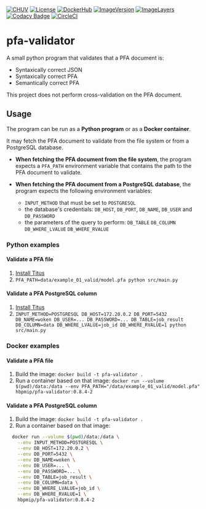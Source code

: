 [![CHUV](https://img.shields.io/badge/CHUV-LREN-AF4C64.svg)](https://www.unil.ch/lren/en/home.html) [![License](https://img.shields.io/badge/license-Apache--2.0-blue.svg)](https://github.com/LREN-CHUV/pfa-validator/blob/master/LICENSE) [![DockerHub](https://img.shields.io/badge/docker-hbpmip%2Fpfa--validator-008bb8.svg)](https://hub.docker.com/r/hbpmip/pfa-validator/) [![ImageVersion](https://images.microbadger.com/badges/version/hbpmip/pfa-validator.svg)](https://hub.docker.com/r/hbpmip/pfa-validator/tags "hbpmip/pfa-validator image tags") [![ImageLayers](https://images.microbadger.com/badges/image/hbpmip/pfa-validator.svg)](https://microbadger.com/#/images/hbpmip/pfa-validator "hbpmip/pfa-validator on microbadger") [![Codacy Badge](https://api.codacy.com/project/badge/Grade/96b3483a2345429fb9fc4918fa7d205b)](https://www.codacy.com/app/hbp-mip/pfa-validator?utm_source=github.com&amp;utm_medium=referral&amp;utm_content=HBPMedical/pfa-validator&amp;utm_campaign=Badge_Grade) [![CircleCI](https://circleci.com/gh/HBPMedical/pfa-validator.svg?style=svg)](https://circleci.com/gh/HBPMedical/pfa-validator)

# pfa-validator

A small python program that validates that a PFA document is:
- Syntaxically correct JSON
- Syntaxically correct PFA
- Semantically correct PFA

This project does not perform cross-validation on the PFA document.

## Usage
The program can be run as a **Python program** or as a **Docker container**.

It may fetch the PFA document to validate from the file system or from a PostgreSQL database.

- **When fetching the PFA document from the file system**, the program expects a `PFA_PATH` environment
variable that contains the path to the PFA document to validate.

- **When fetching the PFA document from a PostgreSQL database**, the program expects the following environment variables:
  * `INPUT_METHOD` that must be set to `POSTGRESQL`
  * the database's credentials: `DB_HOST`, `DB_PORT`, `DB_NAME`, `DB_USER` and `DB_PASSWORD`
  * the parameters of the query to perform: `DB_TABLE` `DB_COLUMN` `DB_WHERE_LVALUE` `DB_WHERE_RVALUE`

### Python examples

#### Validate a PFA file
1. [Install Titus](https://github.com/opendatagroup/hadrian/wiki/Installation#case-4-you-want-to-install-titus-in-python)
2. `PFA_PATH=data/example_01_valid/model.pfa python src/main.py`

#### Validate a PFA PostgreSQL column
1. [Install Titus](https://github.com/opendatagroup/hadrian/wiki/Installation#case-4-you-want-to-install-titus-in-python)
2. `INPUT_METHOD=POSTGRESQL DB_HOST=172.20.0.2 DB_PORT=5432 DB_NAME=woken DB_USER=... DB_PASSWORD=... DB_TABLE=job_result DB_COLUMN=data DB_WHERE_LVALUE=job_id DB_WHERE_RVALUE=1 python src/main.py`

### Docker examples

#### Validate a PFA file
1. Build the image: `docker build -t pfa-validator .`
2. Run a container based on that image: `docker run --volume $(pwd)/data:/data --env PFA_PATH="/data/example_01_valid/model.pfa" hbpmip/pfa-validator:0.8.4-2`

#### Validate a PFA PostgreSQL column
1. Build the image: `docker build -t pfa-validator .`
2. Run a container based on that image:

```sh
  docker run --volume $(pwd)/data:/data \
    --env INPUT_METHOD=POSTGRESQL \
    --env DB_HOST=172.20.0.2 \
    --env DB_PORT=5432 \
    --env DB_NAME=woken \
    --env DB_USER=... \
    --env DB_PASSWORD=... \
    --env DB_TABLE=job_result \
    --env DB_COLUMN=data \
    --env DB_WHERE_LVALUE=job_id \
    --env DB_WHERE_RVALUE=1 \
    hbpmip/pfa-validator:0.8.4-2
```
